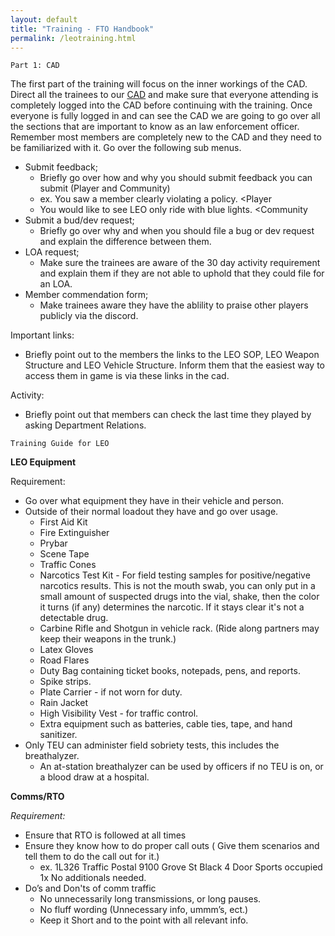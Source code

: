 ```yaml
---
layout: default
title: "Training - FTO Handbook"
permalink: /leotraining.html
---
```



``` Part 1: CAD ```

The first part of the training will focus on the inner workings of the CAD. Direct all the trainees to our [CAD](https://sonorancad.com/) and make sure that everyone attending is completely logged into the CAD before continuing with the training. Once everyone is fully logged in and can see the CAD we are going to go over all the sections that are important to know as an law enforcement officer. Remember most members are completely new to the CAD and they need to be familiarized with it. Go over the following sub menus.

- Submit feedback;
    - Briefly go over how and why you should submit feedback you can submit (Player and Community)
    - ex. You saw a member clearly violating a policy. <Player
    - You would like to see LEO only ride with blue lights. <Community
- Submit a bud/dev request;
    - Briefly go over why and when you should file a bug or dev request and explain the difference between them.
- LOA request;
    - Make sure the trainees are aware of the 30 day activity requirement and explain them if they are not able to uphold that they could file for an LOA.
- Member commendation form;
    - Make trainees aware they have the ablility to praise other players publicly via the discord.

Important links:
- Briefly point out to the members the links to the LEO SOP, LEO Weapon Structure and LEO Vehicle Structure. Inform them that the easiest way to access them in game is via these links in the cad.

Activity:
- Briefly point out that members can check the last time they played by asking Department Relations.



``` Training Guide for LEO ```

**LEO Equipment**

Requirement:

- Go over what equipment they have in their vehicle and person.
- Outside of their normal loadout they have and go over usage.
    - First Aid Kit
    - Fire Extinguisher
    -    Prybar
    -    Scene Tape
    -    Traffic Cones
    -    Narcotics Test Kit - For field testing samples for positive/negative narcotics results. This is not the mouth swab, you can only put in a small amount of suspected drugs into the vial, shake, then the color it turns (if any) determines the narcotic. If it stays clear it's not a detectable drug.
    -    Carbine Rifle and Shotgun in vehicle rack. (Ride along partners may keep their weapons in the trunk.)
    -    Latex Gloves
    -    Road Flares
    -    Duty Bag containing ticket books, notepads, pens, and reports.
    -    Spike strips.
    -    Plate Carrier - if not worn for duty.
    -    Rain Jacket
    -    High Visibility Vest - for traffic control.
    -    Extra equipment such as batteries, cable ties, tape, and hand sanitizer.
- Only TEU can administer field sobriety tests, this includes the breathalyzer.
    - An at-station breathalyzer can be used by officers if no TEU is on, or a blood draw at a hospital.



**Comms/RTO**

*Requirement:*

- Ensure that RTO is followed at all times
- Ensure they know how to do proper call outs ( Give them scenarios and tell them to do the call out for it.)
    - ex. 1L326 Traffic Postal 9100 Grove St Black 4 Door Sports occupied 1x No additionals needed.
- Do’s and Don'ts of comm traffic
    - No unnecessarily long transmissions, or long pauses.
    - No fluff wording (Unnecessary info, ummm’s, ect.)
    - Keep it Short and to the point with all relevant info.
